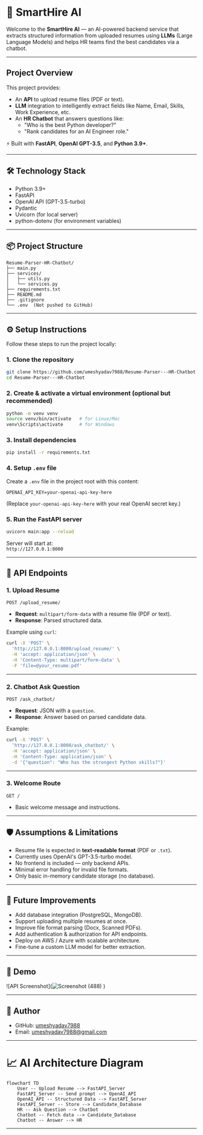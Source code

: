 # 📄 SmartHire AI

Welcome to the **SmartHire AI** — an AI-powered backend service that extracts structured information from uploaded resumes using **LLMs** (Large Language Models) and helps HR teams find the best candidates via a chatbot.

---

## Project Overview

This project provides:
- An **API** to upload resume files (PDF or text).
- **LLM** integration to intelligently extract fields like Name, Email, Skills, Work Experience, etc.
- An **HR Chatbot** that answers questions like:
  - "Who is the best Python developer?"
  - "Rank candidates for an AI Engineer role."

⚡ Built with **FastAPI**, **OpenAI GPT-3.5**, and **Python 3.9+**.

---

## 🛠️ Technology Stack

- Python 3.9+
- FastAPI
- OpenAI API (GPT-3.5-turbo)
- Pydantic
- Uvicorn (for local server)
- python-dotenv (for environment variables)

---

## 📦 Project Structure

```
Resume-Parser-HR-Chatbot/
├── main.py
├── services/
│   ├── utils.py
│   └── services.py
├── requirements.txt
├── README.md
├── .gitignore
└── .env  (Not pushed to GitHub)
```

---

## ⚙️ Setup Instructions

Follow these steps to run the project locally:

### 1. Clone the repository

```bash
git clone https://github.com/umeshyadav7988/Resume-Parser---HR-Chatbot.git
cd Resume-Parser---HR-Chatbot
```

### 2. Create & activate a virtual environment (optional but recommended)

```bash
python -m venv venv
source venv/bin/activate   # for Linux/Mac
venv\Scripts\activate      # for Windows
```

### 3. Install dependencies

```bash
pip install -r requirements.txt
```

### 4. Setup `.env` file

Create a `.env` file in the project root with this content:

```env
OPENAI_API_KEY=your-openai-api-key-here
```

(Replace `your-openai-api-key-here` with your real OpenAI secret key.)

### 5. Run the FastAPI server

```bash
uvicorn main:app --reload
```

Server will start at:  
`http://127.0.0.1:8000`

---

## 🧪 API Endpoints

### 1. Upload Resume

`POST /upload_resume/`

- **Request**: `multipart/form-data` with a resume file (PDF or text).
- **Response**: Parsed structured data.

Example using `curl`:

```bash
curl -X 'POST' \
  'http://127.0.0.1:8000/upload_resume/' \
  -H 'accept: application/json' \
  -H 'Content-Type: multipart/form-data' \
  -F 'file=@your_resume.pdf'
```

---

### 2. Chatbot Ask Question

`POST /ask_chatbot/`

- **Request**: JSON with a `question`.
- **Response**: Answer based on parsed candidate data.

Example:

```bash
curl -X 'POST' \
  'http://127.0.0.1:8000/ask_chatbot/' \
  -H 'accept: application/json' \
  -H 'Content-Type: application/json' \
  -d '{"question": "Who has the strongest Python skills?"}'
```

---

### 3. Welcome Route

`GET /`

- Basic welcome message and instructions.

---

## 🛡️ Assumptions & Limitations

- Resume file is expected in **text-readable format** (PDF or `.txt`).
- Currently uses OpenAI's GPT-3.5-turbo model.
- No frontend is included — only backend APIs.
- Minimal error handling for invalid file formats.
- Only basic in-memory candidate storage (no database).

---

## 🎯 Future Improvements

- Add database integration (PostgreSQL, MongoDB).
- Support uploading multiple resumes at once.
- Improve file format parsing (Docx, Scanned PDFs).
- Add authentication & authorization for API endpoints.
- Deploy on AWS / Azure with scalable architecture.
- Fine-tune a custom LLM model for better extraction.

---

## 📸 Demo

![API Screenshot](![Screenshot (488)](https://github.com/user-attachments/assets/42a39559-b9c0-43db-a5a0-f54303724014)
)


---

## 🤝 Author

- GitHub: [umeshyadav7988](https://github.com/umeshyadav7988)
- Email: [umeshyadav7988@gmail.com](mailto:umeshyadav7988@gmail.com)

---

# 📈 AI Architecture Diagram

```mermaid
flowchart TD
    User -- Upload Resume --> FastAPI_Server
    FastAPI_Server -- Send prompt --> OpenAI_API
    OpenAI_API -- Structured Data --> FastAPI_Server
    FastAPI_Server -- Store --> Candidate_Database
    HR -- Ask Question --> Chatbot
    Chatbot -- Fetch data --> Candidate_Database
    Chatbot -- Answer --> HR
```

---


